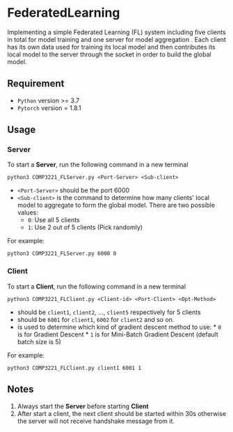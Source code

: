 # FederatedLearning
Implementing a simple Federated Learning (FL) system including five clients in
total for model training and one server for model aggregation . Each client has its own data used for training
its local model and then contributes its local model to the server through the socket in order
to build the global model.

## Requirement
* `Python` version >= 3.7
* `Pytorch` version = 1.8.1

## Usage
### Server
To start a **Server**, run the following command in a new terminal
```
python3 COMP3221_FLServer.py <Port-Server> <Sub-client>
```
* `<Port-Server>` should be the port 6000
* `<Sub-client>` is the command to determine how many clients' local model to aggregate to form the global model. There are two possible values:
     * `0`: Use all 5 clients
     * `1`: Use 2 out of 5 clients (Pick randomly)

For example:
```
python3 COMP3221_FLServer.py 6000 0
```

### Client
To start a **Client**, run the following command in a new terminal
```
python3 COMP3221_FLClient.py <Client-id> <Port-Client> <Opt-Method>
```
* <Client-id> should be `client1`, `client2`, ..., `client5` respectively for 5 clients 
* <Port-Server> should be `6001` for `client1`, `6002` for `client2` and so on.
* <Opt-Method> is used to determine which kind of gradient descent method to use:
      * `0` is for Gradient Descent
      * `1` is for Mini-Batch Gradient Descent (default batch size is 5)

For example:
```
python3 COMP3221_FLClient.py client1 6001 1
```
## Notes
1. Always start the **Server** before starting **Client**
2. After start a client, the next client should be started within 30s otherwise the server will not receive handshake message from it.
